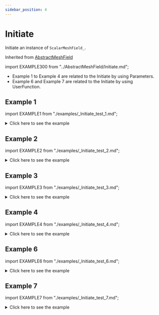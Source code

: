 ```yaml
---
sidebar_position: 4
---
```


# Initiate

<!-- markdownlint-disable MD041 MD013 MD033 MD012 -->

Initiate an instance of `ScalarMeshField_`.

Inherited from [AbstractMeshField](/docs-api/AbstractMeshField)

import EXAMPLE300 from "../AbstractMeshField/Initiate.md";

<EXAMPLE300 />

- Example 1 to Example 4 are related to the Initiate by using Parameters.
- Example 6 and Example 7 are related to the Initiate by using UserFunction.

## Example 1

import EXAMPLE1 from "./examples/_Initiate_test_1.md";

<details>
<summary>Click here to see the example</summary>
<div>

<EXAMPLE1 />

</div>
</details>

## Example 2

import EXAMPLE2 from "./examples/_Initiate_test_2.md";

<details>
<summary>Click here to see the example</summary>
<div>

<EXAMPLE2 />

</div>
</details>

## Example 3

import EXAMPLE3 from "./examples/_Initiate_test_3.md";

<details>
<summary>Click here to see the example</summary>
<div>

<EXAMPLE3 />

</div>
</details>

## Example 4

import EXAMPLE4 from "./examples/_Initiate_test_4.md";

<details>
<summary>Click here to see the example</summary>
<div>

<EXAMPLE4 />

</div>
</details>

## Example 6

import EXAMPLE6 from "./examples/_Initiate_test_6.md";

<details>
<summary>Click here to see the example</summary>
<div>

<EXAMPLE6 />

</div>
</details>

## Example 7

import EXAMPLE7 from "./examples/_Initiate_test_7.md";

<details>
<summary>Click here to see the example</summary>
<div>

<EXAMPLE7 />

</div>
</details>
